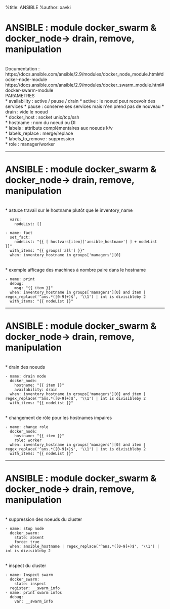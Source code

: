 %title: ANSIBLE
%author: xavki


# ANSIBLE : module docker_swarm & docker_node-> drain, remove, manipulation

<br>
Documentation : 
https://docs.ansible.com/ansible/2.9/modules/docker_node_module.html#docker-node-module
https://docs.ansible.com/ansible/2.9/modules/docker_swarm_module.html#docker-swarm-module

<br>
PARAMETRES

<br>
* availability : active / pause / drain
		* active : le noeud peut recevoir des services
		* pause : conserve ses services mais n'en prend pas de nouveau
		* drain : vide le noeud

<br>
* docker_host : socket unix/tcp/ssh

<br>
* hostname : nom du noeud ou DI

<br>
* labels : attributs complémentaires aux noeuds k/v

<br>
* labels_replace : merge/replace

<br>
* labels_to_remove : suppression

<br>
* role : manager/worker

------------------------------------------------------------------------------------------------------

# ANSIBLE : module docker_swarm & docker_node-> drain, remove, manipulation


<br>
* astuce travail sur le hostname plutôt que le inventory_name

```
  vars:
    nodeList: []
```

```
- name: fact
  set_fact:     
    nodeList: "{{ [ hostvars[item]['ansible_hostname'] ] + nodeList }}"
  with_items: "{{ groups['all'] }}"
  when: inventory_hostname in groups['managers'][0]
```

<br>
* exemple afficage des machines à nombre paire dans le hostname

```
- name: print
  debug:
    msg: "{{ item }}"
  when: inventory_hostname in groups['managers'][0] and item | regex_replace('^ans.*([0-9]+)$', '\\1') | int is divisibleby 2
  with_items: "{{ nodeList }}"
```

------------------------------------------------------------------------------------------------------

# ANSIBLE : module docker_swarm & docker_node-> drain, remove, manipulation


<br>
* drain des noeuds

```
- name: drain node
  docker_node:
    hostname: "{{ item }}"
    availability: drain
  when: inventory_hostname in groups['managers'][0] and item | regex_replace('^ans.*([0-9]+)$', '\\1') | int is divisibleby 2
  with_items: "{{ nodeList }}"
```

<br>
* changement de rôle pour les hostnames impaires

```
- name: change role 
  docker_node:
    hostname: "{{ item }}"
    role: worker
  when: inventory_hostname in groups['managers'][0] and item | regex_replace('^ans.*([0-9]+)$', '\\1') | int is divisibleby 2
  with_items: "{{ nodeList }}"
```

------------------------------------------------------------------------------------------------------

# ANSIBLE : module docker_swarm & docker_node-> drain, remove, manipulation


<br>
* suppression des noeuds du cluster

```
- name: stop node 
  docker_swarm:
    state: absent
    force: true
  when: ansible_hostname | regex_replace('^ans.*([0-9]+)$', '\\1') | int is divisibleby 2
```

<br>
* inspect du cluster

```
- name: Inspect swarm
  docker_swarm:
    state: inspect
  register: __swarm_info
- name: print swarm infos
  debug:
    var: __swarm_info
```
